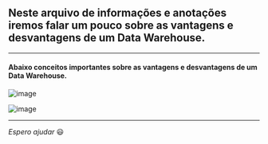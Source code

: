 ## Neste arquivo de informações e anotações iremos falar um pouco sobre as vantagens e desvantagens de um Data Warehouse.

---

#### Abaixo conceitos importantes sobre as vantagens e desvantagens de um Data Warehouse.

![image](https://github.com/Phelipe-Sempreboni/tutorials-informations-notes/assets/57469401/98f77e6f-4dee-4a3f-ba30-f04522e85ad5)

![image](https://github.com/Phelipe-Sempreboni/tutorials-informations-notes/assets/57469401/fc14ea2a-cc28-48e6-8ddf-80545934347c)

---

_Espero ajudar_ :smiley:
